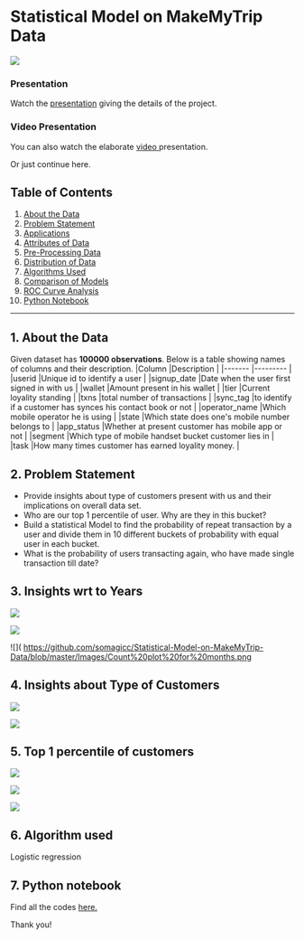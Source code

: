 # Statistical Model on MakeMyTrip Data
![]( https://github.com/somagicc/Statistical-Model-on-MakeMyTrip-Data/blob/master/Images/Intro.gif)

### Presentation
Watch the [presentation](https://docs.google.com/presentation/d/1bQ9GWi_mMddJiqqoqbrK1IuV-a-9pUTE1zw12B0OKiE/edit?usp=sharing "presentation") giving the details of the project. 

### Video Presentation
You can also watch the elaborate [video ](https://www.youtube.com/watch?v=2S1IZHu8q5M&t=580s "video ")presentation.

Or just continue here.
## Table of Contents
1. [About the Data](#section1)
2. [Problem Statement](#section2)
3. [Applications](#section3)
4. [Attributes of Data](#section4)
5. [Pre-Processing Data](#section5)
6. [Distribution of Data](#section6)
7. [Algorithms Used](#section7)
8. [Comparison of Models](#section8)
9. [ROC Curve Analysis](#section9)
10. [Python Notebook](#section10)
-------

<a id=section1></a>
## 1. About the Data
Given dataset has **100000 observations**. Below is a table showing names of columns and their description.
|Column   		|Description                                                    |
|-------    	|---------                                                    |
|userid     	|Unique id to identify a user                                   |
|signup_date	|Date when the user first signed in with us                     |
|wallet	    	|Amount present in his wallet                                   |
|tier	    	|Current loyality standing                                      |
|txns	    	|total number of transactions                                   |
|sync_tag		|to identify if a customer has synces his contact book or not   |
|operator_name	|Which mobile operator he is using                              |
|state		    |Which state does one's mobile number belongs to                |
|app_status	    |Whether at present customer has mobile app or not              | 
|segment	    |Which type of mobile handset bucket customer lies in           |
|task	        |How many times customer has earned loyality money.             |

<a id=section2></a>
## 2. Problem Statement
- Provide insights about type of customers present with us and their implications on overall data set.
- Who are our top 1 percentile of user. Why are they in this bucket?
- Build a statistical Model to find the probability of repeat transaction by a user and divide them in 10 different buckets of probability with equal user in each bucket.
- What is the probability of users transacting again, who have made single transaction till date?

<a id=section3></a>
## 3. Insights wrt to Years
![]( https://github.com/somagicc/Statistical-Model-on-MakeMyTrip-Data/blob/master/Images/Count%20plot%20for%20year.png)


![]( https://github.com/somagicc/Statistical-Model-on-MakeMyTrip-Data/blob/master/Images/Count%20plot%20for%20year%20wrt%20to%20app%20status.png)


![]( https://github.com/somagicc/Statistical-Model-on-MakeMyTrip-Data/blob/master/Images/Count%20plot%20for%20months.png

<a id=section4></a>
## 4. Insights about Type of Customers 
![]( https://github.com/somagicc/Statistical-Model-on-MakeMyTrip-Data/blob/master/Images/Donut%20Plot%20showing%20the%20proportion%20of%20Tiers.png)


![]( https://github.com/somagicc/Statistical-Model-on-MakeMyTrip-Data/blob/master/Images/Donut%20Plot%20showing%20the%20Proportion%20of%20Sync-tag.png)

<a id=section5></a>
## 5. Top 1 percentile of customers
![]( https://github.com/somagicc/Statistical-Model-on-MakeMyTrip-Data/blob/master/Images/Donut%20Plot%20showing%20the%20Proportion%20of%20Tiers%20of%20Top%201%20Percentile%20Users.png)


![]( https://github.com/somagicc/Statistical-Model-on-MakeMyTrip-Data/blob/master/Images/Donut%20Plot%20showing%20the%20Proportion%20of%20Sync-tag%20of%20Top%201%20Percentile%20Users.png)


![]( https://github.com/somagicc/Statistical-Model-on-MakeMyTrip-Data/blob/master/Images/Count%20of%20app_status%20of%20Top%201%20Percentile%20Users.png)

<a id=section6></a>
## 6. Algorithm used
Logistic regression

<a id=section7></a>
## 7. Python notebook
Find all the codes [here.](https://github.com/somagicc/Statistical-Model-on-MakeMyTrip-Data/blob/master/Statistical_Model_MakeMyTrip_Data.ipynb "here")

Thank you!

